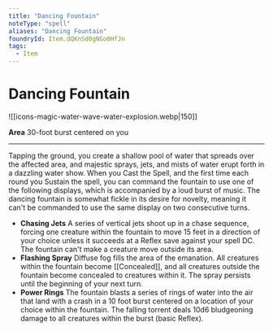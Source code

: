 ```yaml
---
title: "Dancing Fountain"
noteType: "spell"
aliases: "Dancing Fountain"
foundryId: Item.dQKnSd0gNGo0HfJn
tags:
  - Item
---
```


# Dancing Fountain
![[icons-magic-water-wave-water-explosion.webp|150]]

**Area** 30-foot burst centered on you

* * *

Tapping the ground, you create a shallow pool of water that spreads over the affected area, and majestic sprays, jets, and mists of water erupt forth in a dazzling water show. When you Cast the Spell, and the first time each round you Sustain the spell, you can command the fountain to use one of the following displays, which is accompanied by a loud burst of music. The dancing fountain is somewhat fickle in its desire for novelty, meaning it can't be commanded to use the same display on two consecutive turns.

*   **Chasing Jets** A series of vertical jets shoot up in a chase sequence, forcing one creature within the fountain to move 15 feet in a direction of your choice unless it succeeds at a Reflex save against your spell DC. The fountain can't make a creature move outside its area.
*   **Flashing Spray** Diffuse fog fills the area of the emanation. All creatures within the fountain become [[Concealed]], and all creatures outside the fountain become concealed to creatures within it. The spray persists until the beginning of your next turn.
*   **Power Rings** The fountain blasts a series of rings of water into the air that land with a crash in a 10 foot burst centered on a location of your choice within the fountain. The falling torrent deals 10d6 bludgeoning damage to all creatures within the burst (basic Reflex).
